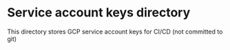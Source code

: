 # Service account keys directory
This directory stores GCP service account keys for CI/CD (not committed to git)
